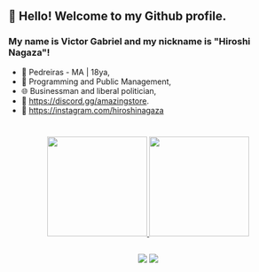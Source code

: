 ## 👋 Hello! Welcome to my Github profile.
### My name is Victor Gabriel and my nickname is "Hiroshi Nagaza"!

- 🌃 Pedreiras - MA | 18ya,
- 📖 Programming and Public Management,
- 🌐 Businessman and liberal politician,
- 💼 https://discord.gg/amazingstore.
- 📸 https://instagram.com/hiroshinagaza
#
<div align="center">
  <a href="https://github.com/vshiroshi">
  <img height="180em" src="https://github-readme-stats.vercel.app/api?username=vshiroshi&show_icons=true&theme=dark&include_all_commits=true&count_private=true"/>
  <img height="180em" src="https://github-readme-stats.vercel.app/api/top-langs/?username=vshiroshi&layout=compact&langs_count=7&theme=dark"/>
</div>
 
  ##
 
<div align="center">
 <a href="https://www.youtube.com/channel/UCiYRkWmxhurXGkjFJuT5l0Q" target="_blank"><img src="https://img.shields.io/badge/YouTube-FF0000?style=for-the-badge&logo=youtube&logoColor=white" target="_blank"></a>
 <a href="https://discord.gg/2YKn78zC25" target="_blank"><img src="https://img.shields.io/badge/Discord-7289DA?style=for-the-badge&logo=discord&logoColor=white" target="_blank"></a>  
</div>

  
<!---
vshiroshi/vshiroshi is a ✨ special ✨ repository because its `README.md` (this file) appears on your GitHub profile.
You can click the Preview link to take a look at your changes.
--->
